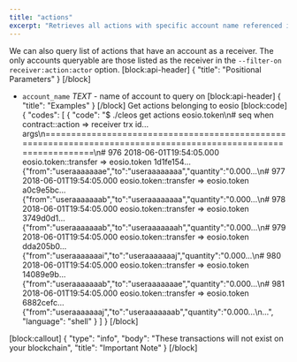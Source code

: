 ```yaml
---
title: "actions"
excerpt: "Retrieves all actions with specific account name referenced in their scope."
---
```

We can also query list of actions that have an account as a receiver. The only accounts queryable are those listed as the receiver in the `--filter-on receiver:action:actor` option.
[block:api-header]
{
  "title": "Positional Parameters"
}
[/block]
- `account_name` _TEXT_ - name of account to query on
[block:api-header]
{
  "title": "Examples"
}
[/block]
Get actions belonging to eosio
[block:code]
{
  "codes": [
    {
      "code": "$ ./cleos get actions eosio.token\n#  seq  when                              contract::action => receiver      trx id...   args\n================================================================================================================\n#  976   2018-06-01T19:54:05.000     eosio.token::transfer => eosio.token   1d1fe154... {\"from\":\"useraaaaaaae\",\"to\":\"useraaaaaaaa\",\"quantity\":\"0.000...\n#  977   2018-06-01T19:54:05.000     eosio.token::transfer => eosio.token   a0c9e5bc... {\"from\":\"useraaaaaaab\",\"to\":\"useraaaaaaaa\",\"quantity\":\"0.000...\n#  978   2018-06-01T19:54:05.000     eosio.token::transfer => eosio.token   3749d0d1... {\"from\":\"useraaaaaaab\",\"to\":\"useraaaaaaah\",\"quantity\":\"0.000...\n#  979   2018-06-01T19:54:05.000     eosio.token::transfer => eosio.token   dda205b0... {\"from\":\"useraaaaaaai\",\"to\":\"useraaaaaaaj\",\"quantity\":\"0.000...\n#  980   2018-06-01T19:54:05.000     eosio.token::transfer => eosio.token   14089e9b... {\"from\":\"useraaaaaaab\",\"to\":\"useraaaaaaae\",\"quantity\":\"0.000...\n#  981   2018-06-01T19:54:05.000     eosio.token::transfer => eosio.token   6882cefc... {\"from\":\"useraaaaaaaj\",\"to\":\"useraaaaaaab\",\"quantity\":\"0.000...\n...",
      "language": "shell"
    }
  ]
}
[/block]

[block:callout]
{
  "type": "info",
  "body": "These transactions will not exist on your blockchain",
  "title": "Important Note"
}
[/block]
